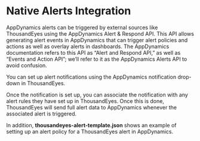 # Native Alerts Integration

AppDynamics alerts can be triggered by external sources like ThousandEyes using the AppDynamics Alert & Respond API. This API allows generating alert events in AppDynamics that can trigger alert policies and actions as well as overlay alerts in dashboards. The AppDynamics documentation refers to this API as “Alert and Respond API,” as well as “Events and Action API”; we’ll refer to it as the AppDynamics Alerts API to avoid confusion.

You can set up alert notifications using the AppDynamics notification drop-down in ThousandEyes. 

Once the notification is set up, you can associate the notification with any alert rules they have set up in ThousandEyes. Once this is done, ThousandEyes will send full alert data to AppDynamics whenever the associated alert is triggered. <!-- Here is an example of how alerts appear in AppDynamics: -->

In addition, **thousandeyes-alert-template.json** shows an example of setting up an alert policy for a ThousandEyes alert in AppDynamics.

